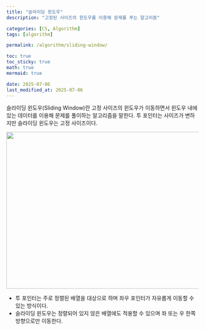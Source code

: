 ```yaml
---
title: "슬라이딩 윈도우"
description: "고정된 사이즈의 윈도우를 이용해 문제를 푸는 알고리즘"

categories: [CS, Algorithm]
tags: [algorithm]

permalink: /algorithm/sliding-window/

toc: true
toc_sticky: true
math: true
mermaid: true

date: 2025-07-06
last_modified_at: 2025-07-06
---
```


슬라이딩 윈도우(Sliding Window)란 고정 사이즈의 윈도우가 이동하면서 윈도우 내에 있는 데이터를 이용해 문제를 풀이하는 알고리즘을 말한다. 투 포인터는 사이즈가 변하지만 슬라이딩 윈도우는 고정 사이즈이다.

<img src="https://velog.velcdn.com/images/iberis/post/6fc5e78d-ca22-4f96-ac48-1328ef03981f/image.jpg" height="412" width="712">

- 투 포인터는 주로 정렬된 배열을 대상으로 하며 좌우 포인터가 자유롭게 이동할 수 있는 방식이다.
- 슬라이딩 윈도우는 정렬되어 있지 않은 배열에도 적용할 수 있으며 좌 또는 우 한쪽 방향으로만 이동한다.
